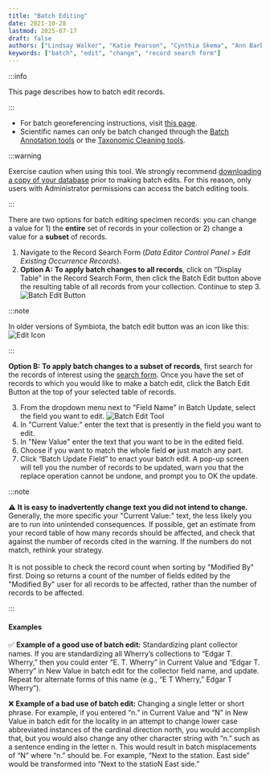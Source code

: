 ```yaml
---
title: "Batch Editing"
date: 2021-10-28
lastmod: 2025-07-17
draft: false
authors: ["Lindsay Walker", "Katie Pearson", "Cynthia Skema", "Ann Barber"]
keywords: ["batch", "edit", "change", "record search form"]
---
```


:::info

This page describes how to batch edit records.

:::

- For batch georeferencing instructions, visit [this page](/Editor_Guide/Georeferencing/batch_georeferencing).
- Scientific names can only be batch changed through the [Batch Annotation tools](/Editor_Guide/Editing_Searching_Records/annotations) or the [Taxonomic Cleaning tools](/Collection_Manager_Guide/Data_Cleaning/taxonomic_cleaning).

:::warning

Exercise caution when using this tool. We strongly recommend [downloading a copy of your database](/Collection_Manager_Guide/Downloading/downloading_copy) prior to making batch edits. For this reason, only users with Administrator permissions can access the batch editing tools.

:::

There are two options for batch editing specimen records: you can change a value for 1) the **entire** set of records in your collection or 2) change a value for a **subset** of records.

1. Navigate to the Record Search Form (_Data Editor Control Panel > Edit Existing Occurrence Records_).
2. **Option A:** **To apply batch changes to all records**, click on “Display Table” in the Record Search Form, then click the Batch Edit button above the resulting table of all records from your collection. Continue to step 3. ![Batch Edit Button](/img/batcheditbutton.png)

:::note

In older versions of Symbiota, the batch edit button was an icon like this: ![Edit Icon](/img/editplus_old.png)

:::

**Option B:** **To apply batch changes to a subset of records**, first search for the records of interest using the [search form](/Editor_Guide/Editing_Searching_Records). Once you have the set of records to which you would like to make a batch edit, click the Batch Edit Button at the top of your selected table of records.

3. From the dropdown menu next to "Field Name" in Batch Update, select the field you want to edit.
   ![Batch Edit Tool](/img/batchedittool.png)
4. In "Current Value:" enter the text that is presently in the field you want to edit.
5. In "New Value" enter the text that you want to be in the edited field.
6. Choose if you want to match the whole field **or** just match any part.
7. Click “Batch Update Field” to enact your batch edit. A pop-up screen will tell you the number of records to be updated, warn you that the replace operation cannot be undone, and prompt you to OK the update.

:::note

⚠️ **It is easy to inadvertently change text you did not intend to change.** Generally, the more specific your "Current Value:" text, the less likely you are to run into unintended consequences. If possible, get an estimate from your record table of how many records should be affected, and check that against the number of records cited in the warning. If the numbers do not match, rethink your strategy.<br></br>
It is not possible to check the record count when sorting by "Modified By" first. Doing so returns a count of the number of fields edited by the "Modified By" user for all records to be affected, rather than the number of records to be affected.

:::

#### Examples

✅ **Example of a good use of batch edit:** Standardizing plant collector names. If you are standardizing all Wherry’s collections to “Edgar T. Wherry,” then you could enter “E. T. Wherry” in Current Value and “Edgar T. Wherry” in New Value in batch edit for the collector field name, and update. Repeat for alternate forms of this name (e.g., “E T Wherry,” Edgar T Wherry”).

❌ **Example of a bad use of batch edit:** Changing a single letter or short phrase. For example, if you entered “n.” in Current Value and “N” in New Value in batch edit for the locality in an attempt to change lower case abbreviated instances of the cardinal direction north, you would accomplish that, but you would also change any other character string with “n.” such as a sentence ending in the letter n. This would result in batch misplacements of “N” where “n.” should be. For example, “Next to the station. East side” would be transformed into “Next to the statioN East side.”
